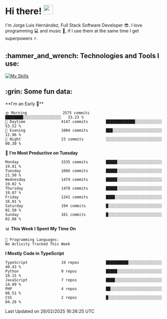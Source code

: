 <h1 align="left">
 <abc>
  <br>Hi there! <img src="https://user-images.githubusercontent.com/42378118/110234147-e3259600-7f4e-11eb-95be-0c4047144dea.gif" width="30"><br>
 </abc>
</h1>

I'm Jorge Luis Hernández, Full Stack Software Developer :sunglasses:. I love programming :computer: and music :musical_score:, if I use them at the same time I get superpowers :zap:. 


<h2 align="left">:hammer_and_wrench: Technologies and Tools I use:</h2>

[![My Skills](https://skillicons.dev/icons?i=js,ts,html,css,py,vue,react,next,nest,postgres,mysql)](https://skillicons.dev)

<h2 align="left">:grin: Some fun data:</h2>
<!--START_SECTION:waka-->
**I'm an Early 🐤** 

```text
🌞 Morning                2575 commits        ████████░░░░░░░░░░░░░░░░░   33.23 % 
🌆 Daytime                4147 commits        █████████████░░░░░░░░░░░░   53.52 % 
🌃 Evening                1004 commits        ███░░░░░░░░░░░░░░░░░░░░░░   12.96 % 
🌙 Night                  23 commits          ░░░░░░░░░░░░░░░░░░░░░░░░░   00.30 % 
```
📅 **I'm Most Productive on Tuesday** 

```text
Monday                   1535 commits        █████░░░░░░░░░░░░░░░░░░░░   19.81 % 
Tuesday                  1666 commits        █████░░░░░░░░░░░░░░░░░░░░   21.50 % 
Wednesday                1474 commits        █████░░░░░░░░░░░░░░░░░░░░   19.02 % 
Thursday                 1478 commits        █████░░░░░░░░░░░░░░░░░░░░   19.07 % 
Friday                   1241 commits        ████░░░░░░░░░░░░░░░░░░░░░   16.01 % 
Saturday                 194 commits         █░░░░░░░░░░░░░░░░░░░░░░░░   02.50 % 
Sunday                   161 commits         █░░░░░░░░░░░░░░░░░░░░░░░░   02.08 % 
```


📊 **This Week I Spent My Time On** 

```text
💬 Programming Languages: 
No Activity Tracked This Week
```

**I Mostly Code in TypeScript** 

```text
TypeScript               19 repos            ██████████░░░░░░░░░░░░░░░   40.43 % 
Python                   9 repos             █████░░░░░░░░░░░░░░░░░░░░   19.15 % 
JavaScript               7 repos             ████░░░░░░░░░░░░░░░░░░░░░   14.89 % 
PHP                      4 repos             ██░░░░░░░░░░░░░░░░░░░░░░░   08.51 % 
CSS                      2 repos             █░░░░░░░░░░░░░░░░░░░░░░░░   04.26 % 
```




 Last Updated on 28/02/2025 16:26:25 UTC
<!--END_SECTION:waka-->
